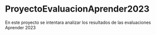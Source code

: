 # ProyectoEvaluacionAprender2023
En este proyecto se intentara analizar los resultados de las evaluaciones Aprender 2023
